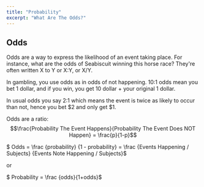```yaml
---
title: "Probability"
excerpt: "What Are The Odds?"
---
```


## Odds
Odds are a way to express the likelihood of an event taking place. For instance, what are the odds of Seabiscuit winning this horse race? They're often written X to Y or X:Y, or X/Y.

In gambling, you use odds as in odds of not happening. 10:1 odds mean you bet 1 dollar, and if you win, you get 10 dollar + your original 1 dollar.

In usual odds you say 2:1 which means the event is twice as likely to occur than not, hence you bet $2 and only get $1.

Odds are a ratio: $$\frac{Probability The Event Happens}{Probability The Event Does NOT Happen} = \frac{p}{1-p}$$

$ Odds = \frac {probability} {1 - probability} = \frac {Events Happening / Subjects} {Events Note Happening / Subjects}$

or

$ Probability = \frac {odds}{1+odds}$
